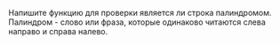 Напишите функцию для проверки является ли строка палиндромом.
 Палиндром - слово или фраза, которые одинаково читаются слева направо
  и справа налево.
